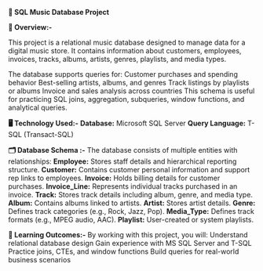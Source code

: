 **🎵 SQL Music Database Project**

**📌 Overview:-**

This project is a relational music database designed to manage data for a digital music store.
It contains information about customers, employees, invoices, tracks, albums, artists, genres, playlists, and media types.

The database supports queries for:
Customer purchases and spending behavior
Best-selling artists, albums, and genres
Track listings by playlists or albums
Invoice and sales analysis across countries
This schema is useful for practicing SQL joins, aggregation, subqueries, window functions, and analytical queries.

**🖥️ Technology Used:-**
**Database:** Microsoft SQL Server
**Query Language:** T-SQL (Transact-SQL)

**🗂️ Database Schema :-**
The database consists of multiple entities with relationships:
**Employee:** Stores staff details and hierarchical reporting structure.
**Customer:** Contains customer personal information and support rep links to employees.
**Invoice:** Holds billing details for customer purchases.
**Invoice_Line:** Represents individual tracks purchased in an invoice.
**Track:** Stores track details including album, genre, and media type.
**Album:** Contains albums linked to artists.
**Artist:** Stores artist details.
**Genre:** Defines track categories (e.g., Rock, Jazz, Pop).
**Media_Type:** Defines track formats (e.g., MPEG audio, AAC).
**Playlist:** User-created or system playlists.

**🚀 Learning Outcomes:-**
By working with this project, you will:
Understand relational database design
Gain experience with MS SQL Server and T-SQL
Practice joins, CTEs, and window functions
Build queries for real-world business scenarios


